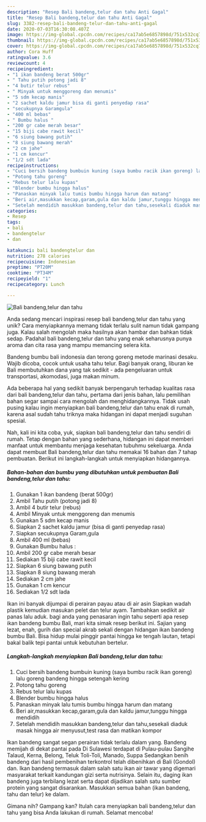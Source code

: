 ```yaml
---
description: "Resep Bali bandeng,telur dan tahu Anti Gagal"
title: "Resep Bali bandeng,telur dan tahu Anti Gagal"
slug: 3382-resep-bali-bandeng-telur-dan-tahu-anti-gagal
date: 2020-07-03T16:30:08.407Z
image: https://img-global.cpcdn.com/recipes/ca17ab5e6857898d/751x532cq70/bali-bandengtelur-dan-tahu-foto-resep-utama.jpg
thumbnail: https://img-global.cpcdn.com/recipes/ca17ab5e6857898d/751x532cq70/bali-bandengtelur-dan-tahu-foto-resep-utama.jpg
cover: https://img-global.cpcdn.com/recipes/ca17ab5e6857898d/751x532cq70/bali-bandengtelur-dan-tahu-foto-resep-utama.jpg
author: Cora Huff
ratingvalue: 3.6
reviewcount: 4
recipeingredient:
- "1 ikan bandeng berat 500gr"
- " Tahu putih potong jadi 8"
- "4 butir telur rebus"
- " Minyak untuk menggoreng dan menumis"
- "5 sdm kecap manis"
- "2 sachet kaldu jamur bisa di ganti penyedap rasa"
- "secukupnya Garamgula"
- "400 ml bebas"
- " Bumbu halus "
- "200 gr cabe merah besar"
- "15 biji cabe rawit kecil"
- "6 siung bawang putih"
- "8 siung bawang merah"
- "2 cm jahe"
- "1 cm kencur"
- "1/2 sdt lada"
recipeinstructions:
- "Cuci bersih bandeng bumbuin kuning (saya bumbu racik ikan goreng) lalu goreng bandeng hingga setengah kering"
- "Potong tahu goreng"
- "Rebus telur lalu kupas"
- "Blender bumbu hingga halus"
- "Panaskan minyak lalu tumis bumbu hingga harum dan matang"
- "Beri air,masukkan kecap,garam,gula dan kaldu jamur,tunggu hingga mendidih"
- "Setelah mendidih masukkan bandeng,telur dan tahu,sesekali diaduk masak hingga air menyusut,test rasa dan matikan kompor"
categories:
- Resep
tags:
- bali
- bandengtelur
- dan

katakunci: bali bandengtelur dan 
nutrition: 278 calories
recipecuisine: Indonesian
preptime: "PT20M"
cooktime: "PT34M"
recipeyield: "1"
recipecategory: Lunch

---
```



![Bali bandeng,telur dan tahu](https://img-global.cpcdn.com/recipes/ca17ab5e6857898d/751x532cq70/bali-bandengtelur-dan-tahu-foto-resep-utama.jpg)

Anda sedang mencari inspirasi resep bali bandeng,telur dan tahu yang unik? Cara menyiapkannya memang tidak terlalu sulit namun tidak gampang juga. Kalau salah mengolah maka hasilnya akan hambar dan bahkan tidak sedap. Padahal bali bandeng,telur dan tahu yang enak seharusnya punya aroma dan cita rasa yang mampu memancing selera kita.

Bandeng bumbu bali indonesia dan terong goreng metode marinasi desaku. Wajib dicoba, cocok untuk usaha tahu telur. Bagi banyak orang, liburan ke Bali membutuhkan dana yang tak sedikit - ada pengeluaran untuk transportasi, akomodasi, juga makan minum.

Ada beberapa hal yang sedikit banyak berpengaruh terhadap kualitas rasa dari bali bandeng,telur dan tahu, pertama dari jenis bahan, lalu pemilihan bahan segar sampai cara mengolah dan menghidangkannya. Tidak usah pusing kalau ingin menyiapkan bali bandeng,telur dan tahu enak di rumah, karena asal sudah tahu triknya maka hidangan ini dapat menjadi suguhan spesial.


Nah, kali ini kita coba, yuk, siapkan bali bandeng,telur dan tahu sendiri di rumah. Tetap dengan bahan yang sederhana, hidangan ini dapat memberi manfaat untuk membantu menjaga kesehatan tubuhmu sekeluarga. Anda dapat membuat Bali bandeng,telur dan tahu memakai 16 bahan dan 7 tahap pembuatan. Berikut ini langkah-langkah untuk menyiapkan hidangannya.

<!--inarticleads1-->

##### Bahan-bahan dan bumbu yang dibutuhkan untuk pembuatan Bali bandeng,telur dan tahu:

1. Gunakan 1 ikan bandeng (berat 500gr)
1. Ambil  Tahu putih (potong jadi 8)
1. Ambil 4 butir telur (rebus)
1. Ambil  Minyak untuk menggoreng dan menumis
1. Gunakan 5 sdm kecap manis
1. Siapkan 2 sachet kaldu jamur (bisa di ganti penyedap rasa)
1. Siapkan secukupnya Garam,gula
1. Ambil 400 ml (bebas)
1. Gunakan  Bumbu halus :
1. Ambil 200 gr cabe merah besar
1. Sediakan 15 biji cabe rawit kecil
1. Siapkan 6 siung bawang putih
1. Siapkan 8 siung bawang merah
1. Sediakan 2 cm jahe
1. Gunakan 1 cm kencur
1. Sediakan 1/2 sdt lada


Ikan ini banyak dijumpai di perairan payau atau di air asin Siapkan wadah plastik kemudian masukan pelet dan telur ayam. Tambahkan sedikit air panas lalu aduk. bagi anda yang penasaran ingin tahu seperti apa resep ikan bandeng bumbu Bali, mari kita simak resep berikut ini. Sajian yang lezat, enah, gurih dan special akrab sekali dengan hidangan ikan bandeng bumbu Bali. Bisa hidup mulai pinggir pantai hingga ke tengah lautan, tetapi bakal balik tepi pantai untuk kebutuhan bertelur. 

<!--inarticleads2-->

##### Langkah-langkah menyiapkan Bali bandeng,telur dan tahu:

1. Cuci bersih bandeng bumbuin kuning (saya bumbu racik ikan goreng) lalu goreng bandeng hingga setengah kering
1. Potong tahu goreng
1. Rebus telur lalu kupas
1. Blender bumbu hingga halus
1. Panaskan minyak lalu tumis bumbu hingga harum dan matang
1. Beri air,masukkan kecap,garam,gula dan kaldu jamur,tunggu hingga mendidih
1. Setelah mendidih masukkan bandeng,telur dan tahu,sesekali diaduk masak hingga air menyusut,test rasa dan matikan kompor


Ikan bandeng sangat segan perairan tidak terlalu dalam yang. Bandeng memijah di dekat pantai pada Di Sulawesi terdapat di Pulau-pulau Sangihe Talaud, Kerna, Belong, Teluk Toli-Toli, Manado, Suppa Sedangkan benih bandeng dari hasil pembenihan terkontrol telah dibenihkan di Bali (Gondol) dan. Ikan bandeng termasuk dalam salah satu ikan air tawar yang digemari masyarakat terkait kandungan gizi serta nutrisinya. Selain itu, daging ikan bandeng juga terbilang lezat serta dapat dijadikan salah satu sumber protein yang sangat disarankan. Masukkan semua bahan (ikan bandeng, tahu dan telur) ke dalam. 

Gimana nih? Gampang kan? Itulah cara menyiapkan bali bandeng,telur dan tahu yang bisa Anda lakukan di rumah. Selamat mencoba!
